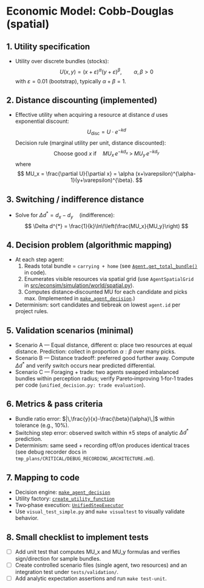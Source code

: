 # Economic Model: Cobb‑Douglas (spatial)

## 1. Utility specification
- Utility over discrete bundles (stocks):  
  $$
  U(x,y) = (x + \varepsilon)^{\alpha} (y + \varepsilon)^{\beta},\qquad \alpha,\beta>0
  $$
  with $\varepsilon=0.01$ (bootstrap), typically $\alpha+\beta=1$.

## 2. Distance discounting (implemented)
- Effective utility when acquiring a resource at distance $d$ uses exponential discount:
  $$
  U_{\text{disc}} = U \cdot e^{-k d}
  $$
  Decision rule (marginal utility per unit, distance discounted):
  $$
  \text{Choose good }x\ \text{if}\quad MU_x \, e^{-k d_x} \;>\; MU_y \, e^{-k d_y}
  $$
  where
  $$
  MU_x = \frac{\partial U}{\partial x} = \alpha (x+\varepsilon)^{\alpha-1}(y+\varepsilon)^{\beta}.
  $$

## 3. Switching / indifference distance
- Solve for $\Delta d^{*} = d_x - d_y \quad\text{(indifference)}$:
  $$
  \Delta d^{*} = \frac{1}{k}\ln\!\left(\frac{MU_x}{MU_y}\right)
  $$

## 4. Decision problem (algorithmic mapping)
- At each step agent:
  1. Reads total bundle = `carrying + home` (see [`Agent.get_total_bundle()`](/src/econsim/simulation/agent/core.py) in code).  
  2. Enumerates visible resources via spatial grid (use `AgentSpatialGrid` in [src/econsim/simulation/world/spatial.py](src/econsim/simulation/world/spatial.py)).  
  3. Computes distance‑discounted MU for each candidate and picks max. (Implemented in [`make_agent_decision`](src/econsim/simulation/agent/unified_decision.py).)  
- Determinism: sort candidates and tiebreak on lowest `agent.id` per project rules.

## 5. Validation scenarios (minimal)
- Scenario A — Equal distance, different α: place two resources at equal distance. Prediction: collect in proportion $\alpha:\beta$ over many picks.
- Scenario B — Distance tradeoff: preferred good further away. Compute $\Delta d^{*}$ and verify switch occurs near predicted differential.
- Scenario C — Foraging + trade: two agents swapped imbalanced bundles within perception radius; verify Pareto‑improving 1‑for‑1 trades per code (`unified_decision.py: trade evaluation`).

## 6. Metrics & pass criteria
- Bundle ratio error: $|\,\frac{y}{x}-\frac{\beta}{\alpha}\,|$ within tolerance (e.g., 10%).
- Switching step error: observed switch within ±5 steps of analytic $\Delta d^{*}$ prediction.
- Determinism: same seed + recording off/on produces identical traces (see debug recorder docs in `tmp_plans/CRITICAL/DEBUG_RECORDING_ARCHITECTURE.md`).

## 7. Mapping to code
- Decision engine: [`make_agent_decision`](src/econsim/simulation/agent/unified_decision.py)  
- Utility factory: [`create_utility_function`](src/econsim/simulation/agent/utility_functions.py)  
- Two‑phase execution: [`UnifiedStepExecutor`](src/econsim/simulation/executor.py)  
- Use `visual_test_simple.py` and `make visualtest` to visually validate behavior.

## 8. Small checklist to implement tests
- [ ] Add unit test that computes MU_x and MU_y formulas and verifies sign/direction for sample bundles.  
- [ ] Create controlled scenario files (single agent, two resources) and an integration test under `tests/validation/`.  
- [ ] Add analytic expectation assertions and run `make test-unit`.
